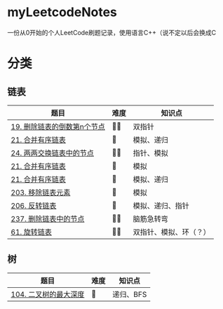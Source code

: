 # myLeetcodeNotes

一份从0开始的个人LeetCode刷题记录，使用语言C++（说不定以后会换成C

# 分类

## 链表

|题目|难度|知识点|
|---|---|---|
|[19. 删除链表的倒数第n个节点](https://github.com/valerie04/myLeetcodeNotes/blob/main/LinkedList/19_%E5%88%A0%E9%99%A4%E9%93%BE%E8%A1%A8%E7%9A%84%E5%80%92%E6%95%B0%E7%AC%ACn%E4%B8%AA%E8%8A%82%E7%82%B9.md)|🌟🌟|双指针|
|[21. 合并有序链表](https://github.com/valerie04/myLeetcodeNotes/blob/main/LinkedList/21.%20%E5%90%88%E5%B9%B6%E6%9C%89%E5%BA%8F%E9%93%BE%E8%A1%A8.md)|🌟|模拟、递归|
|[24. 两两交换链表中的节点](https://github.com/valerie04/myLeetcodeNotes/blob/main/LinkedList/24_%E4%B8%A4%E4%B8%A4%E4%BA%A4%E6%8D%A2%E9%93%BE%E8%A1%A8%E4%B8%AD%E7%9A%84%E8%8A%82%E7%82%B9.md)|🌟🌟|指针、模拟|
|[21. 合并有序链表](https://github.com/valerie04/myLeetcodeNotes/blob/main/LinkedList/21.%20%E5%90%88%E5%B9%B6%E6%9C%89%E5%BA%8F%E9%93%BE%E8%A1%A8.md)|🌟|模拟|
|[21. 合并有序链表](https://github.com/valerie04/myLeetcodeNotes/blob/main/LinkedList/21.%20%E5%90%88%E5%B9%B6%E6%9C%89%E5%BA%8F%E9%93%BE%E8%A1%A8.md)|🌟|模拟、递归|
|[203. 移除链表元素](https://github.com/valerie04/myLeetcodeNotes/blob/main/LinkedList/203_%E7%A7%BB%E9%99%A4%E9%93%BE%E8%A1%A8%E5%85%83%E7%B4%A0.md)|🌟|模拟|
|[206. 反转链表](https://github.com/valerie04/myLeetcodeNotes/blob/main/LinkedList/206_%E5%8F%8D%E8%BD%AC%E9%93%BE%E8%A1%A8.md)|🌟|模拟、递归、指针|
|[237. 删除链表中的节点](https://github.com/valerie04/myLeetcodeNotes/blob/main/LinkedList/237_%E5%88%A0%E9%99%A4%E9%93%BE%E8%A1%A8%E4%B8%AD%E7%9A%84%E8%8A%82%E7%82%B9.md)|🌟🌟|脑筋急转弯|
|[61. 旋转链表](https://github.com/valerie04/myLeetcodeNotes/blob/main/LinkedList/61_%E6%97%8B%E8%BD%AC%E9%93%BE%E8%A1%A8.md)|🌟🌟|双指针、模拟、环（？）|

## 树

|题目|难度|知识点|
|---|---|---|
|[104. 二叉树的最大深度](https://github.com/valerie04/myLeetcodeNotes/blob/main/Tree/104_%E4%BA%8C%E5%8F%89%E6%A0%91%E7%9A%84%E6%9C%80%E5%A4%A7%E6%B7%B1%E5%BA%A6.md)|🌟|递归、BFS|
